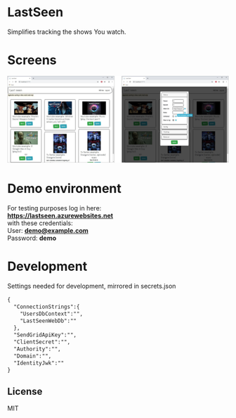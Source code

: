 # LastSeen
Simplifies tracking the shows You watch.

# Screens
[![](/docs/main.jpg)](https://lastseen.azurewebsites.net)

# Demo environment
For testing purposes log in here:  
**https://lastseen.azurewebsites.net**  
with these credentials:  
User: **demo@example.com**  
Password: **demo**  

# Development
Settings needed for development, mirrored in secrets.json
```
{  
  "ConnectionStrings":{
    "UsersDbContext":"",
    "LastSeenWebDb":""
  },
  "SendGridApiKey":"",
  "ClientSecret":"",
  "Authority":"",
  "Domain":"",
  "IdentityJwk":""
}
```

License
----
MIT